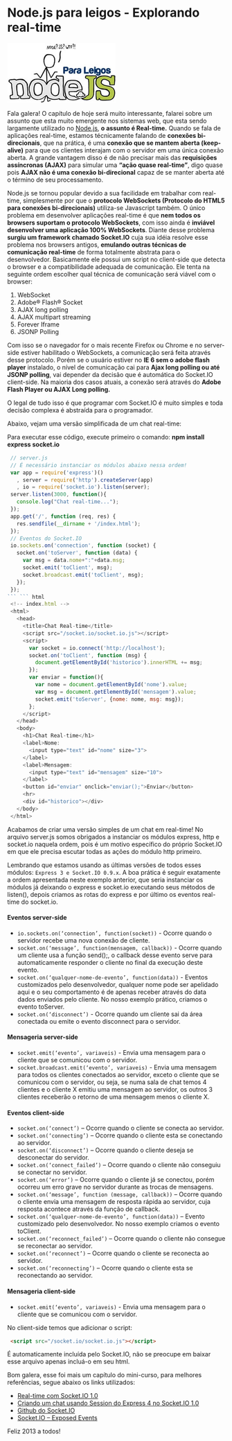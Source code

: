 # Node.js para leigos - Explorando real-time

![Curso de Node.js](../images/nodejs-para-leigos.jpg "Curso de Node.js")

Fala galera! O capítulo de hoje será muito interessante, falarei sobre um assunto que esta muito emergente nos sistemas web, que esta sendo largamente utilizado no [Node.js]({{site.url}}/nodejs), **o assunto é Real-time.**
Quando se fala de aplicações real-time, estamos técnicamente falando de **conexões bi-direcionais**, que na prática, é uma **conexão que se mantem aberta (keep-alive)** para que os clientes interajam com o servidor em uma única conexão aberta. A grande vantagem disso é de não precisar mais das **requisições assíncronas (AJAX)** para simular uma **“ação quase real-time”**, digo quase pois **AJAX não é uma conexão bi-direcional** capaz de se manter aberta até o término de seu processamento.

Node.js se tornou popular devido a sua facilidade em trabalhar com real-time, simplesmente por que o **protocolo WebSockets (Protocolo do HTML5 para conexões bi-direcionais)** utiliza-se Javascript também.
O único problema em desenvolver aplicações real-time é que **nem todos os browsers suportam o protocolo WebSockets**, com isso ainda é **inviável desenvolver uma aplicação 100% WebSockets**. Diante desse problema **surgiu um framework chamado Socket.IO** cuja sua idéia resolve esse problema nos browsers antigos, **emulando outras técnicas de comunicação real-time** de forma totalmente abstrata para o desenvolvedor.
Basicamente ele possui um script no client-side que detecta o browser e a compatibilidade adequada de comunicação.
Ele tenta na seguinte ordem escolher qual técnica de comunicação será viável com o browser:

1.  WebSocket
2.  Adobe® Flash® Socket
3.  AJAX long polling
4.  AJAX multipart streaming
5.  Forever Iframe
6.  JSONP Polling

Com isso se o navegador for o mais recente Firefox ou Chrome e no server-side estiver habilitado o WebSockets, a comunicação será feita através desse protocolo. Porém se o usuário estiver no **IE 6 sem o adobe flash player** instalado, o nível de comunicação cai para **Ajax long polling ou até JSONP polling**, vai depender da decisão que é automática do Socket.IO client-side. Na maioria dos casos atuais, a conexão será através do **Adobe Flash Player ou AJAX Long polling.**

O legal de tudo isso é que programar com Socket.IO é muito simples e toda decisão complexa é abstraída para o programador.

Abaixo, vejam uma versão simplificada de um chat real-time:

Para executar esse código, execute primeiro o comando:
**npm install express socket.io**

``` javascript
 // server.js
 // É necessário instanciar os módulos abaixo nessa ordem!
 var app = require('express')()
   , server = require('http').createServer(app)
   , io = require('socket.io').listen(server);
 server.listen(3000, function(){
   console.log("Chat real-time...");
 });
 app.get('/', function (req, res) {
   res.sendfile(__dirname + '/index.html');
 });
 // Eventos do Socket.IO
 io.sockets.on('connection', function (socket) {
   socket.on('toServer', function (data) {
     var msg = data.nome+":"+data.msg;
     socket.emit('toClient', msg);
     socket.broadcast.emit('toClient', msg);
   });
 });
``` ``` html
 <!-- index.html -->
 <html>
   <head>
     <title>Chat Real-time</title>
     <script src="/socket.io/socket.io.js"></script>
     <script>
       var socket = io.connect('http://localhost');
       socket.on('toClient', function (msg) {
         document.getElementById('historico').innerHTML += msg;
       });
       var enviar = function(){
         var nome = document.getElementById('nome').value;
         var msg = document.getElementById('mensagem').value;
         socket.emit('toServer', {nome: nome, msg: msg});
       };
     </script>
   </head>
   <body>
     <h1>Chat Real-time</h1>
     <label>Nome:
       <input type="text" id="nome" size="3">
     </label>
     <label>Mensagem:
       <input type="text" id="mensagem" size="10">
     </label>
     <button id="enviar" onclick="enviar();">Enviar</button>
     <hr>
     <div id="historico"></div>
   </body>
 </html>
``` 

Acabamos de criar uma versão simples de um chat em real-time! No arquivo server.js somos obrigados a instanciar os módulos express, http e socket.io naquela ordem, pois é um motivo específico do próprio Socket.IO em que ele precisa escutar todas as ações do módulo http primeiro.

Lembrando que estamos usando as últimas versões de todos esses módulos: `Express 3 e Socket.IO 0.9.x`. A boa prática é seguir exatamente a ordem apresentada neste exemplo anterior, que seria instanciar os módulos já deixando o express e socket.io executando seus métodos de listen(), depois criamos as rotas do express e por último os eventos real-time do socket.io.

#### Eventos server-side

*   `io.sockets.on(‘connection’, function(socket))` - Ocorre quando o servidor recebe uma nova conexão de cliente.
*   `socket.on(‘message’, function(mensagem, callback))` - Ocorre quando um cliente usa a função send();, o callback desse evento serve para automaticamente responder o cliente no final da execução deste evento.
*   `socket.on(‘qualquer-nome-de-evento’, function(data))` - Eventos customizados pelo desenvolvedor, qualquer nome pode ser apelidado aqui e o seu comportamento é de apenas receber através do data dados enviados pelo cliente. No nosso exemplo prático, criamos o evento toServer.
*   `socket.on(‘disconnect’)` - Ocorre quando um cliente sai da área conectada ou emite o evento disconnect para o servidor.

#### Mensageria server-side

*   `socket.emit(‘evento’, variaveis)` - Envia uma mensagem para o cliente que se comunicou com o servidor.
*   `socket.broadcast.emit(‘evento’, variaveis)` - Envia uma mensagem para todos os clientes conectados ao servidor, exceto o cliente que se comunicou com o servidor, ou seja, se numa sala de chat temos 4 clientes e o cliente X emitiu uma mensagem ao servidor, os outros 3 clientes receberão o retorno de uma mensagem menos o cliente X.

#### Eventos client-side

*   `socket.on(‘connect’)` – Ocorre quando o cliente se conecta ao servidor.
*   `socket.on(‘connecting’)` – Ocorre quando o cliente esta se conectando ao servidor.
*   `socket.on(‘disconnect’)` – Ocorre quando o cliente deseja se desconectar do servidor.
*   `socket.on(‘connect_failed’)` – Ocorre quando o cliente não conseguiu se conectar no servidor.
*   `socket.on(‘error’)` – Ocorre quando o cliente já se conectou, porém ocorreu um erro grave no servidor durante as trocas de mensagens.
*   `socket.on(‘message’, function (message, callback))` – Ocorre quando o cliente envia uma mensagem de resposta rápida ao servidor, cuja resposta acontece através da função de callback.
*   `socket.on(‘qualquer-nome-de-evento’, function(data))` – Evento customizado pelo desenvolvedor. No nosso exemplo criamos o evento toClient.
*   `socket.on(‘reconnect_failed’)` – Ocorre quando o cliente não consegue se reconectar ao servidor.
*   `socket.on(‘reconnect’)` – Ocorre quando o cliente se reconecta ao servidor.
*   `socket.on(‘reconnecting’)` – Ocorre quando o cliente esta se reconectando ao servidor.

#### Mensageria client-side

*   `socket.emit(‘evento’, variaveis)` - Envia uma mensagem para o cliente que se comunicou com o servidor.

No client-side temos que adicionar o script:

``` html
 <script src="/socket.io/socket.io.js"></script>
``` 

É automaticamente incluída pelo Socket.IO, não se preocupe em baixar esse arquivo apenas incluá-o em seu html.

Bom galera, esse foi mais um capítulo do mini-curso, para melhores referências, segue abaixo os links utilizados:

*   [Real-time com Socket.IO 1.0]({{site.url}}/real-time-com-socket-io-no-nodejs "Real-time com Socket.IO 1.0")
*   [Criando um chat usando Session do Express 4 no Socket.IO 1.0]({{site.url}}/criando-um-chat-usando-session-do-express-4-no-socket-io-1-0 "Criando um chat usando Session do Express 4 no Socket.IO 1.0")
*   [Github do Socket.IO](https://github.com/LearnBoost/socket.io "Github do Socket.IO")
*   [Socket.IO – Exposed Events](https://github.com/LearnBoost/socket.io/wiki/Exposed-events "Socket.IO – Exposed Events")

Feliz 2013 a todos!